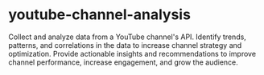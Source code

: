 # youtube-channel-analysis

Collect and analyze data from a YouTube channel's API.
Identify trends, patterns, and correlations in the data to increase channel strategy and optimization.
Provide actionable insights and recommendations to improve channel performance, increase engagement, and grow the audience.
